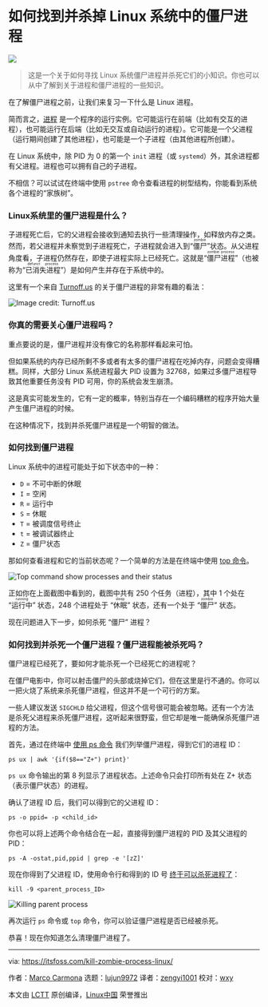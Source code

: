 [#]: subject: "How to Find and Kill Zombie Process in Linux"
[#]: via: "https://itsfoss.com/kill-zombie-process-linux/"
[#]: author: "Marco Carmona https://itsfoss.com/author/marco/"
[#]: collector: "lujun9972"
[#]: translator: "zengyi1001"
[#]: reviewer: "wxy"
[#]: publisher: " "
[#]: url: " "

如何找到并杀掉 Linux 系统中的僵尸进程
======

![][5]

> 这是一个关于如何寻找 Linux 系统僵尸进程并杀死它们的小知识。你也可以从中了解到关于进程和僵尸进程的一些知识。

在了解僵尸进程之前，让我们来复习一下什么是 Linux 进程。

简而言之，[进程][1] 是一个程序的运行实例。它可能运行在前端（比如有交互的进程），也可能运行在后端（比如无交互或自动运行的进程）。它可能是一个父进程（运行期间创建了其他进程），也可能是一个子进程（由其他进程所创建）。

在 Linux 系统中，除 PID 为 0 的第一个 `init` 进程（或 `systemd`）外，其余进程都有父进程。进程也可以拥有自己的子进程。

不相信？可以试试在终端中使用 `pstree` 命令查看进程的树型结构，你能看到系统各个进程的“家族树”。

### Linux系统里的僵尸进程是什么？

子进程死亡后，它的父进程会接收到通知去执行一些清理操作，如释放内存之类。然而，若父进程并未察觉到子进程死亡，子进程就会进入到“<ruby>僵尸<rt>zombie</rt></ruby>”状态。从父进程角度看，子进程仍然存在，即使子进程实际上已经死亡。这就是“<ruby>僵尸进程<rt>zombie process</rt></ruby>”（也被称为“<ruby>已消失进程<rt>defunct process</rt></ruby>”）是如何产生并存在于系统中的。

这里有一个来自 [Turnoff.us](https://turnoff.us/geek/zombie-processes/) 的关于僵尸进程的非常有趣的看法：

![Image credit: Turnoff.us][2]

### 你真的需要关心僵尸进程吗？

重点要说的是，僵尸进程并没有像它的名称那样看起来可怕。

但如果系统的内存已经所剩不多或者有太多的僵尸进程在吃掉内存，问题会变得糟糕。同样，大部分 Linux 系统进程最大 PID 设置为 32768，如果过多僵尸进程导致其他重要任务没有 PID 可用，你的系统会发生崩溃。

这是真实可能发生的，它有一定的概率，特别当存在一个编码糟糕的程序开始大量产生僵尸进程的时候。

在这种情况下，找到并杀死僵尸进程是一个明智的做法。

### 如何找到僵尸进程

Linux 系统中的进程可能处于如下状态中的一种：

  * `D` = 不可中断的休眠
  * `I` = 空闲
  * `R` = 运行中
  * `S` = 休眠
  * `T` = 被调度信号终止
  * `t` = 被调试器终止
  * `Z` = 僵尸状态

那如何查看进程和它的当前状态呢？一个简单的方法是在终端中使用 [top 命令][3]。

![Top command show processes and their status][4]

正如你在上面截图中看到的，截图中共有 250 个任务（进程），其中 1 个处在 “<ruby>运行中<rt>running</rt></ruby>” 状态，248 个进程处于 “<ruby>休眠<rt>sleep</rt></ruby>” 状态，还有一个处于 “<ruby>僵尸<rt>zombie</rt></ruby>” 状态。

现在问题进入下一步，如何杀死 “僵尸” 进程？

### 如何找到并杀死一个僵尸进程？僵尸进程能被杀死吗？

僵尸进程已经死了，要如何才能杀死一个已经死亡的进程呢？

在僵尸电影中，你可以射击僵尸的头部或烧掉它们，但在这里是行不通的。你可以一把火烧了系统来杀死僵尸进程，但这并不是一个可行的方案。

一些人建议发送 `SIGCHLD` 给父进程，但这个信号很可能会被忽略。还有一个方法是杀死父进程来杀死僵尸进程，这听起来很野蛮，但它却是唯一能确保杀死僵尸进程的方法。

首先，通过在终端中 [使用 ps 命令][6] 我们列举僵尸进程，得到它们的进程 ID：

```
ps ux | awk '{if($8=="Z+") print}'
```

`ps ux` 命令输出的第 8 列显示了进程状态。上述命令只会打印所有处在 Z+ 状态（表示僵尸状态）的进程。

确认了进程 ID 后，我们可以得到它的父进程 ID：

```
ps -o ppid= -p <child_id>
```

你也可以将上述两个命令结合在一起，直接得到僵尸进程的 PID 及其父进程的 PID：

```
ps -A -ostat,pid,ppid | grep -e '[zZ]'
```

现在你得到了父进程 ID，使用命令行和得到的 ID 号 [终于可以杀死进程了][7]：

```
kill -9 <parent_process_ID>
```

![Killing parent process][8]

再次运行 `ps` 命令或 `top` 命令，你可以验证僵尸进程是否已经被杀死。

恭喜！现在你知道怎么清理僵尸进程了。

--------------------------------------------------------------------------------

via: https://itsfoss.com/kill-zombie-process-linux/

作者：[Marco Carmona][a]
选题：[lujun9972][b]
译者：[zengyi1001](https://github.com/zengyi1001)
校对：[wxy](https://github.com/wxy)

本文由 [LCTT](https://github.com/LCTT/TranslateProject) 原创编译，[Linux中国](https://linux.cn/) 荣誉推出

[a]: https://itsfoss.com/author/marco/
[b]: https://github.com/lujun9972
[1]: https://tldp.org/LDP/tlk/kernel/processes.html
[2]: https://i2.wp.com/itsfoss.com/wp-content/uploads/2021/10/zombies-turnoff.webp?resize=800%2C467&ssl=1
[3]: https://linuxhandbook.com/top-command/
[4]: https://i1.wp.com/itsfoss.com/wp-content/uploads/2021/10/top-command-view.png?resize=800%2C474&ssl=1
[5]: https://i1.wp.com/itsfoss.com/wp-content/uploads/2021/10/kill-zombie-process-linux.jpg?resize=800%2C450&ssl=1
[6]: https://linuxhandbook.com/ps-command/
[7]: https://itsfoss.com/how-to-find-the-process-id-of-a-program-and-kill-it-quick-tip/
[8]: https://i1.wp.com/itsfoss.com/wp-content/uploads/2021/10/killing-parent-process.png?resize=800%2C180&ssl=1
